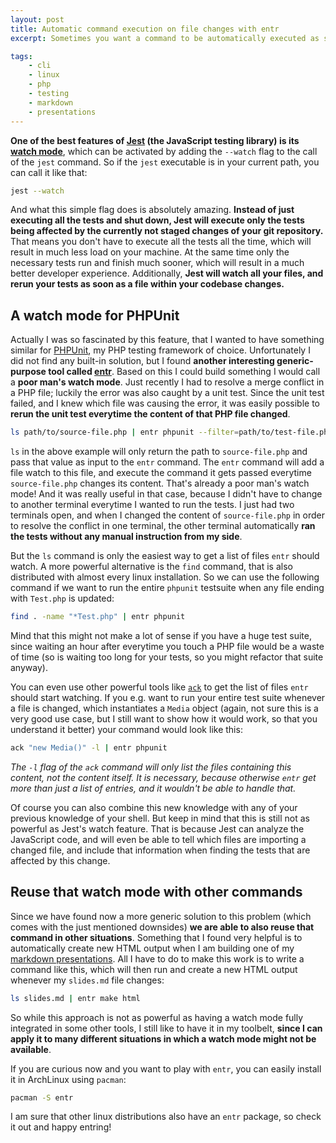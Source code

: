 ```yaml
---
layout: post
title: Automatic command execution on file changes with entr
excerpt: Sometimes you want a command to be automatically executed as soon as a certain file changes. There is a small tool called entr, which helps with that.

tags:
    - cli
    - linux
    - php
    - testing
    - markdown
    - presentations
---
```


**One of the best features of [Jest](https://jestjs.io/) (the JavaScript testing library) is its
[watch mode](https://jestjs.io/docs/en/cli#--watch)**, which can be activated by adding the `--watch` flag to the call
of the `jest` command. So if the `jest` executable is in your current path, you can call it like that:

```bash
jest --watch
```

And what this simple flag does is absolutely amazing. **Instead of just executing all the tests and shut down, Jest
will execute only the tests being affected by the currently not staged changes of your git repository.** That means you
don't have to execute all the tests all the time, which will result in much less load on your machine. At the same time
only the necessary tests run and finish much sooner, which will result in a much better developer experience.
Additionally, **Jest will watch all your files, and rerun your tests as soon as a file within your codebase changes.**

## A watch mode for PHPUnit

Actually I was so fascinated by this feature, that I wanted to have something similar for
[PHPUnit](https://phpunit.de/), my PHP testing framework of choice. Unfortunately I did not find any built-in solution,
but I found **another interesting generic-purpose tool called [entr](http://eradman.com/entrproject/)**. Based on this
I could build something I would call a **poor man's watch mode**. Just recently I had to resolve a merge conflict in a
PHP file; luckily the error was also caught by a unit test. Since the unit test failed, and I knew which file was
causing the error, it was easily possible to **rerun the unit test everytime the content of that PHP file changed**.

```bash
ls path/to/source-file.php | entr phpunit --filter=path/to/test-file.php
```

`ls` in the above example will only return the path to `source-file.php` and pass that value as input to the `entr`
command. The `entr` command will add a file watch to this file, and execute the command it gets passed everytime
`source-file.php` changes its content. That's already a poor man's watch mode! And it was really useful in that case,
because I didn't have to change to another terminal everytime I wanted to run the tests. I just had two terminals open,
and when I changed the content of `source-file.php` in order to resolve the conflict in one terminal, the other
terminal automatically **ran the tests without any manual instruction from my side**.

But the `ls` command is only the easiest way to get a list of files `entr` should watch. A more powerful alternative is
the `find` command, that is also distributed with almost every linux installation. So we can use the following command
if we want to run the entire `phpunit` testsuite when any file ending with `Test.php` is updated:

```bash
find . -name "*Test.php" | entr phpunit
```

Mind that this might not make a lot of sense if you have a huge test suite, since waiting an hour after everytime you
touch a PHP file would be a waste of time (so is waiting too long for your tests, so you might refactor that suite
anyway).

You can even use other powerful tools like [`ack`](https://beyondgrep.com/) to get the list of files `entr` should
start watching. If you e.g. want to run your entire test suite whenever a file is changed, which instantiates a `Media`
object (again, not sure this is a very good use case, but I still want to show how it would work, so that you
understand it better) your command would look like this:

```bash
ack "new Media()" -l | entr phpunit
```

*The `-l` flag of the `ack` command will only list the files containing this content, not the content itself. It is
necessary, because otherwise `entr` get more than just a list of entries, and it wouldn't be able to handle that.*

Of course you can also combine this new knowledge with any of your previous knowledge of your shell. But keep in mind
that this is still not as powerful as Jest's watch feature. That is because Jest can analyze the JavaScript code, and
will even be able to tell which files are importing a changed file, and include that information when finding the tests
that are affected by this change.

## Reuse that watch mode with other commands

Since we have found now a more generic solution to this problem (which comes with the just mentioned downsides) **we
are able to also reuse that command in other situations**. Something that I found very helpful is to automatically
create new HTML output when I am building one of my
[markdown presentations](/2020/03/28/creating-highly-customizable-html-presentation-with-markdown-and-pandoc.html). All
I have to do to make this work is to write a command like this, which will then run and create a new HTML output
whenever my `slides.md` file changes:

```bash
ls slides.md | entr make html
```

So while this approach is not as powerful as having a watch mode fully integrated in some other tools, I still like to
have it in my toolbelt, **since I can apply it to many different situations in which a watch mode might not be
available**.

If you are curious now and you want to play with `entr`, you can easily install it in ArchLinux using `pacman`:

```bash
pacman -S entr
```

I am sure that other linux distributions also have an `entr` package, so check it out and happy entring!
